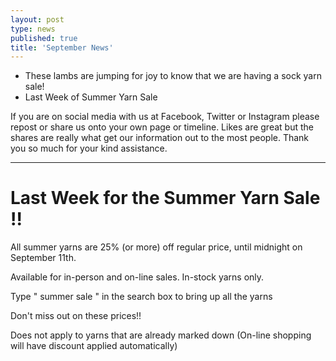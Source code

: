 ```yaml
---
layout: post
type: news
published: true
title: 'September News'
---
```


- These lambs are jumping for joy to know that we are having
a sock yarn sale!
- Last Week of Summer Yarn Sale

If you are on social media with us at Facebook, Twitter or Instagram please repost or share us onto your own page or timeline. Likes are great but the shares are really what get our information out to the most people. Thank you so much for your kind assistance.
<hr />
<h1>Last Week for the Summer Yarn Sale !!</h1>
All summer yarns are 25% (or more) off regular price, until midnight on September 11th.

Available for in-person and on-line sales. In-stock yarns only.

Type     " summer sale " in the search box to bring up all the yarns

Don't miss out on these prices!!  

Does not apply to yarns that are already marked down
(On-line shopping will have discount applied automatically)
